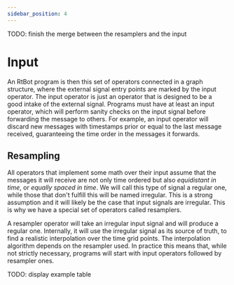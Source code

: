 ```yaml
---
sidebar_position: 4
---
```


TODO: finish the merge between the resamplers and the input

# Input

An RtBot program is then this set of operators connected in a graph structure,
where the external signal entry points are marked by the input
operator. The input operator is just an operator that is designed to be a good
intake of the external signal. Programs must have at least an input operator,
which will perform sanity checks on the input signal before forwarding
the message to others. For example, an input operator will discard new messages
with timestamps prior or equal to the last message received, guaranteeing the time
order in the messages it forwards.

## Resampling

All operators that implement some math over their input assume that the messages
it will receive are not only time ordered but also _equidistant in time_, or _equally
spaced in time_. We will call this type of signal a regular one, while those that
don't fulfill this will be named irregular. This is a strong assumption and it
will likely be the case that input signals are irregular. This is why we have a
special set of operators called resamplers.

A resampler operator will take an irregular input signal and will produce a regular one.
Internally, it will use the irregular signal as its source of truth, to find a realistic interpolation
over the time grid points. The interpolation algorithm depends on the resampler
used. In practice this means that, while not strictly necessary, programs will
start with input operators followed by resampler ones.

TODO: display example table
